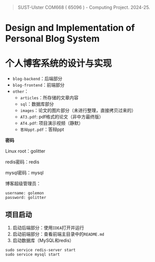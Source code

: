 > SUST-Ulster COM668 ( 65096 ) - Computing Project. 2024-25.
>
> 

# **Design and Implementation of Personal Blog System**

# 个人博客系统的设计与实现

- `blog-backend`：后端部分
- `blog-frontend`：前端部分
- `other`：
  - `articles`：所存储的文章内容
  - `sql`：数据库部分
  - `images`：论文的图片部分（未进行整理，直接拷贝过来的）
  - `AT3.pdf`: pdf格式的论文（非中方最终版）
  - `AT4.pdf`: 项目演示视频（静默）
  - `答辩ppt.pdf`：答辩ppt


**密码**

Linux root：golitter

redis密码：redis

mysql密码：mysql

博客超级管理员：

```shell
username: golemon
password: golitter
```



## 项目启动

1. 启动后端部分：使用`IDEA`打开并运行
2. 启动前端部分：查看前端主目录中的`README.md`
3. 启动数据库（MySQL和redis）

```shell
sudo service redis-server start  
sudo service mysql start   
```

